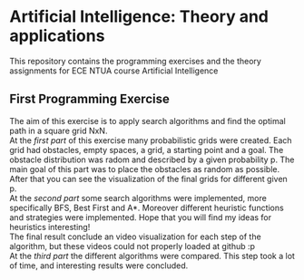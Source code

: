 # Artificial Intelligence: Theory and applications

This repository contains the programming exercises and the theory assignments for ECE NTUA course Artificial Intelligence

## First Programming Exercise
The aim of this exercise is to apply search algorithms and find the optimal path in a square grid NxN. <br/>
At the *first part* of this exercise many probabilistic grids were created. Each grid had obstacles, empty spaces, a grid, a starting point and a goal. The obstacle distribution was radom and described by a given probability p. The main goal of this part was to place the obstacles as random as possible. After that you can see the visualization of the final grids for different given p. <br/>
At the *second part* some search algorithms were implemented, more specifically BFS, Best First and A*. Moreover different heuristic functions and strategies were implemented. Hope that you will find my ideas for heuristics interesting! <br/>
The final result conclude an video visualization for each step of the algorithm, but these videos could not properly loaded at github :p <br/>
At the *third part* the different algorithms were compared. This step took a lot of time, and interesting results were concluded. <br/>


